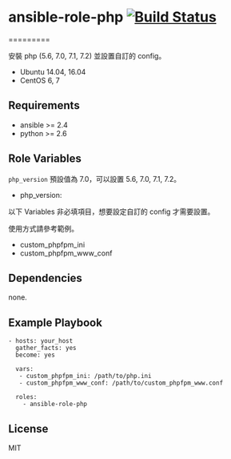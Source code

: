 # ansible-role-php [![Build Status](https://travis-ci.org/shengyou/ansible-role-php.svg?branch=master)](https://travis-ci.org/shengyou/ansible-role-php)
=========

安裝 php (5.6, 7.0, 7.1, 7.2) 並設置自訂的 config。

* Ubuntu 14.04, 16.04
* CentOS 6, 7

Requirements
------------

* ansible >= 2.4
* python >= 2.6

Role Variables
--------------

`php_version` 預設值為 7.0，可以設置 5.6, 7.0, 7.1, 7.2。

* php_version:


以下 Variables 非必填項目，想要設定自訂的 config 才需要設置。

使用方式請參考範例。

* custom_phpfpm_ini
* custom_phpfpm_www_conf


Dependencies
------------

none.

Example Playbook
----------------

```
- hosts: your_host
  gather_facts: yes
  become: yes

  vars:
   - custom_phpfpm_ini: /path/to/php.ini
   - custom_phpfpm_www_conf: /path/to/custom_phpfpm_www.conf

  roles:
    - ansible-role-php
```

License
-------

MIT
